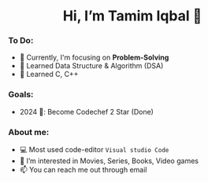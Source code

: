 <h1 align="center"> Hi, I’m Tamim Iqbal 👋 </h1>

### To Do:
- 🌱 Currently, I'm focusing on **Problem-Solving**
- 🌱 Learned Data Structure & Algorithm (DSA)
- 🌱 Learned C, C++
<!---
- 🌱 
---> 
### Goals:
<!--
- 2024 🎯: To solve Overall 500 Problems, Become Codeforces Pupil (1200) & Codechef 2 Star (1400) - Codechef 2 Star Done 
--->
- 2024 🎯: Become Codechef 2 Star (Done) 
<!---
- 2024 🎯: 
      April - July -> XPSC 
      June -> Explore Robotics
      Aug - Nov -> Software Development
      Dec -> Video Editing + AI Crash Course
- 2025 🎯:
      January - June -> Web Development
      July - September -> IELTS
      October - Decemember -> GRE / SAT
---> 
 
### About me:
- 💻 Most used code-editor `Visual studio Code`
- 👀 I’m interested in Movies, Series, Books, Video games 
- 📫 You can reach me out through email
